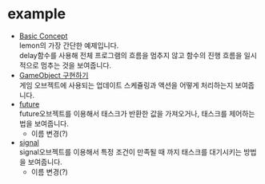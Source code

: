 example
====

* [Basic Concept](concept.cpp)<br>
  lemon의 가장 간단한 예제입니다.<br>
  delay함수를 사용해 전체 프로그램의 흐름을 멈추지 않고 함수의 진행 흐름을 일시적으로 멈추는 것을 보여줍니다.
* [GameObject 구현하기](gameobject.cpp)<br>
  게임 오브젝트에 사용되는 업데이트 스케쥴링과 액션을 어떻게 처리하는지 보여줍니다.
* [future](future.cpp)<br>
  future오브젝트를 이용해서 태스크가 반환한 값을 가져오거나, 태스크를 제어하는 법을 보여줍니다.
  * 이름 변경(?)
* [signal](signal.cpp)<br>
  signal오브젝트를 이용해서 특정 조건이 만족될 때 까지
  태스크를 대기시키는 방법을 보여줍니다.
  * 이름 변경(?)
